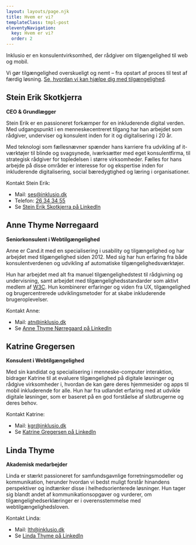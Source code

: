 ```yaml
---
layout: layouts/page.njk
title: Hvem er vi?
templateClass: tmpl-post
eleventyNavigation:
  key: Hvem er vi?
  order: 2
---
```

Inklusio er en konsulentvirksomhed, der rådgiver om tilgængelighed til web og mobil. 

Vi gør tilgængelighed overskueligt og nemt – fra opstart af proces til test af færdig løsning. 
[Se, hvordan vi kan hjælpe dig med tilgængelighed](https://inklusio.dk/hvad-tilbyder-vi/).



## Stein Erik Skotkjerra
**CEO & Grundlægger**

Stein Erik er en passioneret forkæmper for en inkluderende digital verden. Med udgangspunkt i en menneskecentreret tilgang har han arbejdet som rådgiver, underviser og konsulent inden for it og digitalisering i 20 år.

Med teknologi som fællesnævner spænder hans karriere fra udvikling af it-værktøjer til blinde og svagsynede, iværksætter med eget konsulentfirma, til strategisk rådgiver for topledelsen i større virksomheder. Fælles for hans arbejde på disse områder er interesse for og ekspertise inden for inkluderende digitalisering, social bæredygtighed og læring i organisationer.

Kontakt Stein Erik:  
* Mail: ses@inklusio.dk 
* Telefon: [26 34 34 55](tel:26343455)
* Se [Stein Erik Skotkjerra på LinkedIn](https://www.linkedin.com/in/skotkjerra/)



## Anne Thyme Nørregaard
**Seniorkonsulent i Webtilgængelighed**

Anne er Cand.it med en specialisering i usability og tilgængelighed og har arbejdet med tilgængelighed siden 2012. Med sig har hun erfaring fra både konsulentverdenen og udvikling af automatiske tilgængelighedsværktøjer.

Hun har arbejdet med alt fra manuel tilgængelighedstest til rådgivning og undervisning, samt arbejdet med tilgængelighedsstandarder som aktivt medlem af [W3C](https://www.w3.org/).
Hun kombinerer erfaringer og viden fra UX, tilgængelighed og brugercentrerede udviklingsmetoder for at skabe inkluderende brugeroplevelser.

Kontakt Anne: 
* Mail: [atn@inklusio.dk](atn@inklusio.dk)
* Se [Anne Thyme Nørregaard på LinkedIn](https://www.linkedin.com/in/annethyme/)



## Katrine Gregersen
**Konsulent i Webtilgængelighed**

Med sin kandidat og specialisering i menneske-computer interaktion, bidrager Katrine til at evaluere tilgængelighed på digitale løsninger og rådgive virksomheder i, hvordan de kan gøre deres hjemmesider og apps til mobil inkluderende for alle. 
Hun har fra udlandet erfaring med at udvikle digitale løsninger, som er baseret på en god forståelse af slutbrugerne og deres behov.

Kontakt Katrine: 
* Mail: [kgr@inklusio.dk](mailto:kgr@inklusio.dk)
* Se [Katrine Gregersen på LinkedIn](https://www.linkedin.com/in/katrine-theilmann-gregersen/)



## Linda Thyme 
**Akademisk medarbejder**

Linda er stærkt passioneret for samfundsgavnlige forretningsmodeller og kommunikation, herunder hvordan vi bedst muligt forstår hinandens perspektiver og indtænker disse i helhedsorienterede løsninger. Hun tager sig blandt andet af kommunikationsopgaver og vurderer, om tilgængelighedserklæringer er i overensstemmelse med webtilgængelighedsloven.

Kontakt Linda: 
* Mail: [lth@inklusio.dk](mailto:lth@inklusio.dk)
* Se [Linda Thyme på LinkedIn](https://www.linkedin.com/in/linda-thyme/)
